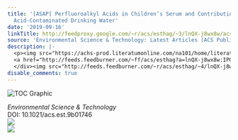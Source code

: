 ```yaml
---
title: '[ASAP] Perfluoroalkyl Acids in Children’s Serum and Contribution from Perfluoroalkyl
  Acid-Contaminated Drinking Water'
date: '2019-09-16'
linkTitle: http://feedproxy.google.com/~r/acs/esthag/~3/lnQX-j8wx8w/acs.est.9b01746
source: 'Environmental Science & Technology: Latest Articles (ACS Publications)'
description: |-
  <p><img src="https://achs-prod.literatumonline.com/na101/home/literatum/publisher/achs/journals/content/esthag/0/esthag.ahead-of-print/acs.est.9b01746/20190916/images/medium/es9b01746_0004.gif" alt="TOC Graphic"/></p><div><cite>Environmental Science & Technology</cite></div><div>DOI: 10.1021/acs.est.9b01746</div><div class="feedflare">
  <a href="http://feeds.feedburner.com/~ff/acs/esthag?a=lnQX-j8wx8w:IPOTKub-_jo:yIl2AUoC8zA"><img src="http://feeds.feedburner.com/~ff/acs/esthag?d=yIl2AUoC8zA" border="0"></img></a>
  </div><img src="http://feeds.feedburner.com/~r/acs/esthag/~4/lnQX-j8wx8w" ...
disable_comments: true
---
```

<p><img src="https://achs-prod.literatumonline.com/na101/home/literatum/publisher/achs/journals/content/esthag/0/esthag.ahead-of-print/acs.est.9b01746/20190916/images/medium/es9b01746_0004.gif" alt="TOC Graphic"/></p><div><cite>Environmental Science & Technology</cite></div><div>DOI: 10.1021/acs.est.9b01746</div><div class="feedflare">
<a href="http://feeds.feedburner.com/~ff/acs/esthag?a=lnQX-j8wx8w:IPOTKub-_jo:yIl2AUoC8zA"><img src="http://feeds.feedburner.com/~ff/acs/esthag?d=yIl2AUoC8zA" border="0"></img></a>
</div><img src="http://feeds.feedburner.com/~r/acs/esthag/~4/lnQX-j8wx8w" ...